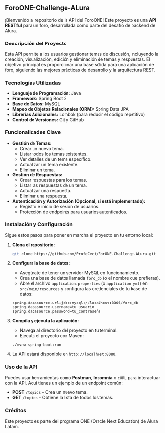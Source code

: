 ## **ForoONE-Challenge-ALura**

¡Bienvenido al repositorio de la API del ForoONE\! Este proyecto es una **API RESTful** para un foro, desarrollada como parte del desafío de backend de Alura.

### **Descripción del Proyecto**

Esta API permite a los usuarios gestionar temas de discusión, incluyendo la creación, visualización, edición y eliminación de temas y respuestas. El objetivo principal es proporcionar una base sólida para una aplicación de foro, siguiendo las mejores prácticas de desarrollo y la arquitectura REST.

### **Tecnologías Utilizadas**

  * **Lenguaje de Programación:** Java
  * **Framework:** Spring Boot 3
  * **Base de Datos:** MySQL
  * **Mapeo de Objetos Relacionales (ORM):** Spring Data JPA
  * **Librerías Adicionales:** Lombok (para reducir el código repetitivo)
  * **Control de Versiones:** Git y GitHub

### **Funcionalidades Clave**

  * **Gestión de Temas:**
      * Crear un nuevo tema.
      * Listar todos los temas existentes.
      * Ver detalles de un tema específico.
      * Actualizar un tema existente.
      * Eliminar un tema.
  * **Gestión de Respuestas:**
      * Crear respuestas para los temas.
      * Listar las respuestas de un tema.
      * Actualizar una respuesta.
      * Eliminar una respuesta.
  * **Autenticación y Autorización (Opcional, si está implementado):**
      * Registro e inicio de sesión de usuarios.
      * Protección de endpoints para usuarios autenticados.

### **Instalación y Configuración**

Sigue estos pasos para poner en marcha el proyecto en tu entorno local:

1.  **Clona el repositorio:**

    ```bash
    git clone https://github.com/ProfeCeci/ForONE-Challenge-ALura.git
    ```

2.  **Configura la base de datos:**

      * Asegúrate de tener un servidor MySQL en funcionamiento.
      * Crea una base de datos llamada `foro_db` (o el nombre que prefieras).
      * Abre el archivo `application.properties` (o `application.yml`) en `src/main/resources` y configura las credenciales de tu base de datos:

    <!-- end list -->

    ```properties
    spring.datasource.url=jdbc:mysql://localhost:3306/foro_db
    spring.datasource.username=tu_usuario
    spring.datasource.password=tu_contraseña
    ```

3.  **Compila y ejecuta la aplicación:**

      * Navega al directorio del proyecto en tu terminal.
      * Ejecuta el proyecto con Maven:

    <!-- end list -->

    ```bash
    ./mvnw spring-boot:run
    ```

4.  La API estará disponible en `http://localhost:8080`.

### **Uso de la API**

Puedes usar herramientas como **Postman**, **Insomnia** o `cURL` para interactuar con la API. Aquí tienes un ejemplo de un endpoint común:

  * **POST** `/topics` - Crea un nuevo tema.
  * **GET** `/topics` - Obtiene la lista de todos los temas.

### **Créditos**

Este proyecto es parte del programa ONE (Oracle Next Education) de Alura Latam.
